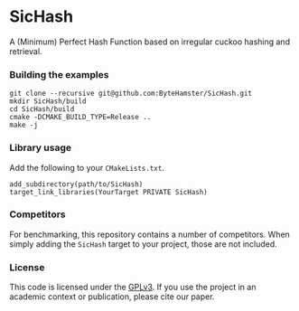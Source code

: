 # SicHash

A (Minimum) Perfect Hash Function based on irregular cuckoo hashing and retrieval.

### Building the examples

```
git clone --recursive git@github.com:ByteHamster/SicHash.git
mkdir SicHash/build
cd SicHash/build
cmake -DCMAKE_BUILD_TYPE=Release ..
make -j
```

### Library usage

Add the following to your `CMakeLists.txt`.

```
add_subdirectory(path/to/SicHash)
target_link_libraries(YourTarget PRIVATE SicHash)
```

### Competitors

For benchmarking, this repository contains a number of competitors.
When simply adding the `SicHash` target to your project, those are not included.

### License

This code is licensed under the [GPLv3](/LICENSE).
If you use the project in an academic context or publication, please cite our paper.
